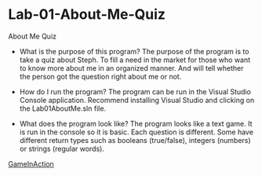# Lab-01-About-Me-Quiz
About Me Quiz

- What is the purpose of this program?
The purpose of the program is to take a quiz about Steph. To fill a need in the market for those who want to know more about me in an organized manner. And will tell whether the person got the question right about me or not.

- How do I run the program?
The program can be run in the Visual Studio Console application. Recommend installing Visual Studio and clicking on the Lab01AboutMe.sln file.

- What does the program look like?
The program looks like a text game. It is run in the console so it is basic. Each question is different. Some have different return types such as booleans (true/false), integers (numbers) or strings (regular words).

[GameInAction](Lab01AboutMe\assets\AboutMeQuizImage.JPG)
